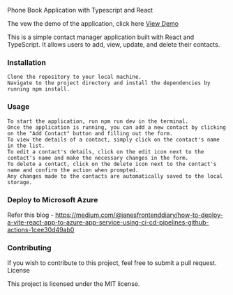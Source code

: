 Phone Book Application with Typescript and React

 The vew the demo of the application, click here [View Demo](https://phonebook-appp.netlify.app/)

This is a simple contact manager application built with React and TypeScript. It allows users to add, view, update, and delete their contacts.
### Installation

    Clone the repository to your local machine.
    Navigate to the project directory and install the dependencies by running npm install.

### Usage

    To start the application, run npm run dev in the terminal.
    Once the application is running, you can add a new contact by clicking on the "Add Contact" button and filling out the form.
    To view the details of a contact, simply click on the contact's name in the list.
    To edit a contact's details, click on the edit icon next to the contact's name and make the necessary changes in the form.
    To delete a contact, click on the delete icon next to the contact's name and confirm the action when prompted.
    Any changes made to the contacts are automatically saved to the local storage.

### Deploy to Microsoft Azure
Refer this blog - https://medium.com/@janesfrontenddiary/how-to-deploy-a-vite-react-app-to-azure-app-service-using-ci-cd-pipelines-github-actions-1cee30d49ab0

### Contributing

If you wish to contribute to this project, feel free to submit a pull request.
License

This project is licensed under the MIT license.
